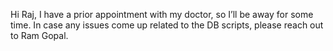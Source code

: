 Hi Raj,
I have a prior appointment with my doctor, so I’ll be away for some time. In case any issues come up related to the DB scripts, please reach out to Ram Gopal.